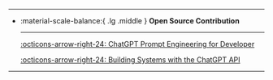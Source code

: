 

---
- :material-scale-balance:{ .lg .middle } __Open Source Contribution__

    ---

    [:octicons-arrow-right-24: ChatGPT Prompt Engineering for Developer](https://ashishkrb7.github.io/chatgpt/)
    
    [:octicons-arrow-right-24: Building Systems with the ChatGPT API](https://ashishkrb7.github.io/Building-Systems-with-the-ChatGPT-API/)
    
---